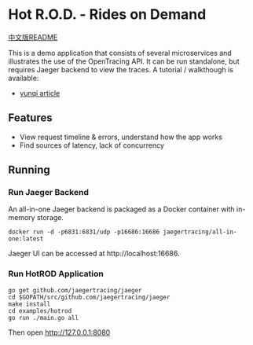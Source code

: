 # Hot R.O.D. - Rides on Demand

[中文版README](/examples/hotrod/README_CN.md)

This is a demo application that consists of several microservices and illustrates
the use of the OpenTracing API. It can be run standalone, but requires Jaeger backend
to view the traces. A tutorial / walkthough is available:
* [yunqi article](/README.JAEGER.md)

## Features

* View request timeline & errors, understand how the app works
* Find sources of latency, lack of concurrency

## Running

### Run Jaeger Backend

An all-in-one Jaeger backend is packaged as a Docker container with in-memory storage.

```
docker run -d -p6831:6831/udp -p16686:16686 jaegertracing/all-in-one:latest
```

Jaeger UI can be accessed at http://localhost:16686.

### Run HotROD Application

```
go get github.com/jaegertracing/jaeger
cd $GOPATH/src/github.com/jaegertracing/jaeger
make install
cd examples/hotrod
go run ./main.go all
```

Then open http://127.0.0.1:8080


